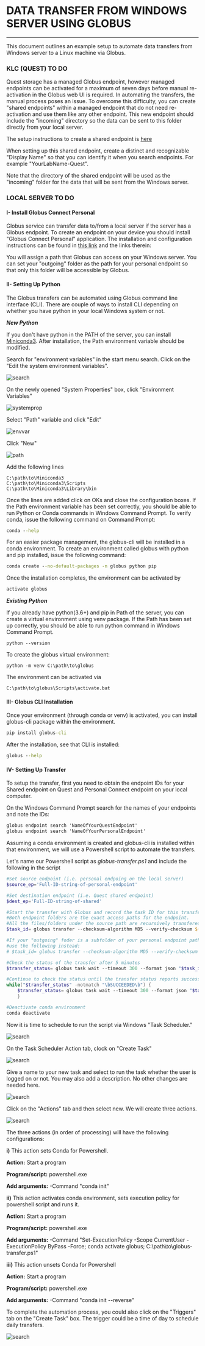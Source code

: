 # DATA TRANSFER FROM WINDOWS SERVER USING GLOBUS
<hr>

This document outlines an example setup to automate data transfers from
Windows server to a Linux machine via Globus. 

### KLC (QUEST) TO DO
Quest storage has a managed Globus endpoint, however managed endpoints
can be activated for a maximum of seven days before manual re-activation
in the Globus web UI is required. In automating the transfers, the manual
process poses an issue. To overcome this difficulty, you can create
"shared endpoints" within a managed endpoint that do not need re-activation
and use them like any other endpoint. This new endpoint should include the
"incoming" directory so the data can be sent to this folder directly from
your local server.

The setup instructions to create a shared endpoint is [here](https://kb.northwestern.edu/page.php?id=71271)

When setting up this shared endpoint, create a distinct and recognizable
"Display Name" so that you can identify it when you search endpoints. For
example "YourLabName-Quest".

Note that the directory of the shared endpoint will be used as the "incoming"
folder for the data that will be sent from the Windows server.

### LOCAL SERVER TO DO

#### I- Install Globus Connect Personal
Globus service can transfer data to/from a local server if the server has a Globus
endpoint. To create an endpoint on your device you should install "Globus
Connect Personal" application. The installation and configuration instructions
can be found in [this link](https://kb.northwestern.edu/page.php?id=71271)
and the links therein:

You will assign a path that Globus can access on your Windows server. You can
set your "outgoing" folder as the path for your personal endpoint so that only
this folder will be accessible by Globus.

#### II- Setting Up Python
The Globus transfers can be automated using Globus command line interface (CLI).
There are couple of ways to install CLI depending on whether you have python
in your local Windows system or not.

***New Python***

If you don't have python in the PATH of the server, you can
install [Miniconda3](https://docs.conda.io/en/latest/miniconda.html). After
installation, the Path environment variable should be modified.

Search for "environment variables" in the start menu search. Click on
the "Edit the system environment variables".

![search](/images/env-var1.png)

On the newly opened "System Properties" box, click "Environment Variables"

![systemprop](/images/env-var2a.png)

Select "Path" variable and click "Edit"

![envvar](/images/env-var3a.png)

Click "New"

![path](/images/env-var4a.png)

Add the following lines

```code
C:\path\to\Miniconda3
C:\path\to\Miniconda3\Scripts
C:\path\to\Miniconda3\Library\bin
```

Once the lines are added click on OKs and close the configuration boxes.
If the Path environment variable has been set correctly, you should be able
to run Python or Conda commands in Windows Command Prompt. To verify conda,
issue the following command on Command Prompt:

```cmd
conda --help
```

For an easier package management, the globus-cli will be installed in a
conda environment. To create an environment called globus with python and
pip installed, issue the following command:

```cmd
conda create --no-default-packages -n globus python pip
```

Once the installation completes, the environment can be activated by

```cmd
activate globus
```

***Existing Python***

If you already have python(3.6+) and pip in Path of the server,
you can create a virtual environment using venv package. If the Path has
been set up correctly, you should be able to run python command in Windows
Command Prompt.

```conda
python --version
```

To create the globus virtual environment:

```code
python -m venv C:\path\to\globus
```

The environment can be activated via

```code
C:\path\to\globus\Scripts\activate.bat
```

#### III- Globus CLI Installation

Once your environment (through conda or venv) is activated, you can install globus-cli
package within the environment.

```cmd
pip install globus-cli
```

After the installation, see that CLI is installed:
```cmd
globus --help
```

#### IV- Setting Up Transfer

To setup the transfer, first you need to obtain the endpoint IDs for your
Shared endpoint on Quest and Personal Connect endpoint on your local computer.

On the Windows Command Prompt search for the names of your endpoints and
note the IDs:

```cmd
globus endpoint search 'NameOfYourQuestEndpoint'
globus endpoint search 'NameOfYourPersonalEndpoint'
```

Assuming a conda environment is created and globus-cli is installed within
that environment, we will use a Powershell script to automate the transfers.

Let's name our Powershell script as *globus-transfer.ps1* and include the
following in the script

```powershell
#Set source endpoint (i.e. personal endpoing on the local server)
$source_ep='Full-ID-string-of-personal-endpoint'

#Set destination endpoint (i.e. Quest shared endpoint)
$dest_ep='Full-ID-string-of-shared'

#Start the transfer with Globus and record the task ID for this transfer.
#Both endpoint folders are the exact access paths for the endpoint.
#All the files/folders under the source path are recursively transfered to destination.
$task_id= globus transfer --checksum-algorithm MD5 --verify-checksum ${source_ep}:\ ${dest_ep}:/ --jmespath 'task_id' --format=UNIX --recursive

#If your "outgoing" foder is a subfolder of your personal endpoint path then
#use the following instead:
# $task_id= globus transfer --checksum-algorithm MD5 --verify-checksum ${source_ep}:\outgoing ${dest_ep}:/ --jmespath 'task_id' --format=UNIX --recursive

#Check the status of the transfer after 5 minutes
$transfer_status= globus task wait --timeout 300 --format json "$task_id"

#Continue to check the status until the transfer status reports success
while("$transfer_status" -notmatch "\bSUCCEEDED\b") {
    $transfer_status= globus task wait --timeout 300 --format json "$task_id";
    }

#Deactivate conda environment
conda deactivate
```

Now it is time to schedule to run the script via Windows "Task Scheduler."

![search](/images/task-sched1.png)

On the Task Scheduler Action tab, clock on "Create Task"

![search](/images/task-sched2.png)

Give a name to your new task and select to run the task whether the user is
logged on or not. You may also add a description. No other changes are
needed here.

![search](/images/task-sched3.png)

Click on the "Actions" tab and then select new. We will create three
actions.

![search](/images/task-sched4.png)

The three actions (in order of processing) will have the following configurations:

**i)** This action sets Conda for Powershell.

**Action:** Start a program

**Program/script:** powershell.exe

**Add arguments:** -Command "conda init"

**ii)** This action activates conda environment, sets execution policy for
powershell script and runs it.

**Action:** Start a program

**Program/script:** powershell.exe

**Add arguments:** -Command "Set-ExecutionPolicy -Scope CurrentUser -ExecutionPolicy ByPass -Force; conda activate globus; C:\path\to\globus-transfer.ps1"

**iii)** This action unsets Conda for Powershell

**Action:** Start a program

**Program/script:** powershell.exe

**Add arguments:** -Command "conda init --reverse"

To complete the automation process, you could also click on the "Triggers" tab
on the "Create Task" box. The trigger could be a time of day to schedule daily
transfers.

![search](/images/task-sched5.png)
